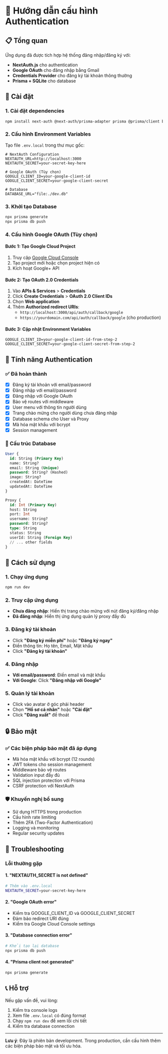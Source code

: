 # 🔐 Hướng dẫn cấu hình Authentication

## 📋 Tổng quan
Ứng dụng đã được tích hợp hệ thống đăng nhập/đăng ký với:
- **NextAuth.js** cho authentication
- **Google OAuth** cho đăng nhập bằng Gmail
- **Credentials Provider** cho đăng ký tài khoản thông thường
- **Prisma + SQLite** cho database

## 🚀 Cài đặt

### 1. Cài đặt dependencies
```bash
npm install next-auth @next-auth/prisma-adapter prisma @prisma/client bcryptjs @types/bcryptjs
```

### 2. Cấu hình Environment Variables
Tạo file `.env.local` trong thư mục gốc:

```env
# NextAuth Configuration
NEXTAUTH_URL=http://localhost:3000
NEXTAUTH_SECRET=your-secret-key-here

# Google OAuth (Tùy chọn)
GOOGLE_CLIENT_ID=your-google-client-id
GOOGLE_CLIENT_SECRET=your-google-client-secret

# Database
DATABASE_URL="file:./dev.db"
```

### 3. Khởi tạo Database
```bash
npx prisma generate
npx prisma db push
```

### 4. Cấu hình Google OAuth (Tùy chọn)

#### Bước 1: Tạo Google Cloud Project
1. Truy cập [Google Cloud Console](https://console.cloud.google.com/)
2. Tạo project mới hoặc chọn project hiện có
3. Kích hoạt Google+ API

#### Bước 2: Tạo OAuth 2.0 Credentials
1. Vào **APIs & Services** > **Credentials**
2. Click **Create Credentials** > **OAuth 2.0 Client IDs**
3. Chọn **Web application**
4. Thêm **Authorized redirect URIs**:
   - `http://localhost:3000/api/auth/callback/google`
   - `https://yourdomain.com/api/auth/callback/google` (cho production)

#### Bước 3: Cập nhật Environment Variables
```env
GOOGLE_CLIENT_ID=your-google-client-id-from-step-2
GOOGLE_CLIENT_SECRET=your-google-client-secret-from-step-2
```

## 🎯 Tính năng Authentication

### ✅ Đã hoàn thành
- [x] Đăng ký tài khoản với email/password
- [x] Đăng nhập với email/password
- [x] Đăng nhập với Google OAuth
- [x] Bảo vệ routes với middleware
- [x] User menu với thông tin người dùng
- [x] Trang chào mừng cho người dùng chưa đăng nhập
- [x] Database schema cho User và Proxy
- [x] Mã hóa mật khẩu với bcrypt
- [x] Session management

### 🔧 Cấu trúc Database
```sql
User {
  id: String (Primary Key)
  name: String?
  email: String (Unique)
  password: String? (Hashed)
  image: String?
  createdAt: DateTime
  updatedAt: DateTime
}

Proxy {
  id: Int (Primary Key)
  host: String
  port: Int
  username: String?
  password: String?
  type: String
  status: String
  userId: String (Foreign Key)
  // ... other fields
}
```

## 🚦 Cách sử dụng

### 1. Chạy ứng dụng
```bash
npm run dev
```

### 2. Truy cập ứng dụng
- **Chưa đăng nhập**: Hiển thị trang chào mừng với nút đăng ký/đăng nhập
- **Đã đăng nhập**: Hiển thị ứng dụng quản lý proxy đầy đủ

### 3. Đăng ký tài khoản
- Click **"Đăng ký miễn phí"** hoặc **"Đăng ký ngay"**
- Điền thông tin: Họ tên, Email, Mật khẩu
- Click **"Đăng ký tài khoản"**

### 4. Đăng nhập
- **Với email/password**: Điền email và mật khẩu
- **Với Google**: Click **"Đăng nhập với Google"**

### 5. Quản lý tài khoản
- Click vào avatar ở góc phải header
- Chọn **"Hồ sơ cá nhân"** hoặc **"Cài đặt"**
- Click **"Đăng xuất"** để thoát

## 🔒 Bảo mật

### ✅ Các biện pháp bảo mật đã áp dụng
- Mã hóa mật khẩu với bcrypt (12 rounds)
- JWT tokens cho session management
- Middleware bảo vệ routes
- Validation input đầy đủ
- SQL injection protection với Prisma
- CSRF protection với NextAuth

### 🛡️ Khuyến nghị bổ sung
- Sử dụng HTTPS trong production
- Cấu hình rate limiting
- Thêm 2FA (Two-Factor Authentication)
- Logging và monitoring
- Regular security updates

## 🐛 Troubleshooting

### Lỗi thường gặp

#### 1. "NEXTAUTH_SECRET is not defined"
```bash
# Thêm vào .env.local
NEXTAUTH_SECRET=your-secret-key-here
```

#### 2. "Google OAuth error"
- Kiểm tra GOOGLE_CLIENT_ID và GOOGLE_CLIENT_SECRET
- Đảm bảo redirect URI đúng
- Kiểm tra Google Cloud Console settings

#### 3. "Database connection error"
```bash
# Khởi tạo lại database
npx prisma db push
```

#### 4. "Prisma client not generated"
```bash
npx prisma generate
```

## 📞 Hỗ trợ

Nếu gặp vấn đề, vui lòng:
1. Kiểm tra console logs
2. Xem file `.env.local` có đúng format
3. Chạy `npm run dev` để xem lỗi chi tiết
4. Kiểm tra database connection

---

**Lưu ý**: Đây là phiên bản development. Trong production, cần cấu hình thêm các biện pháp bảo mật và tối ưu hóa.
